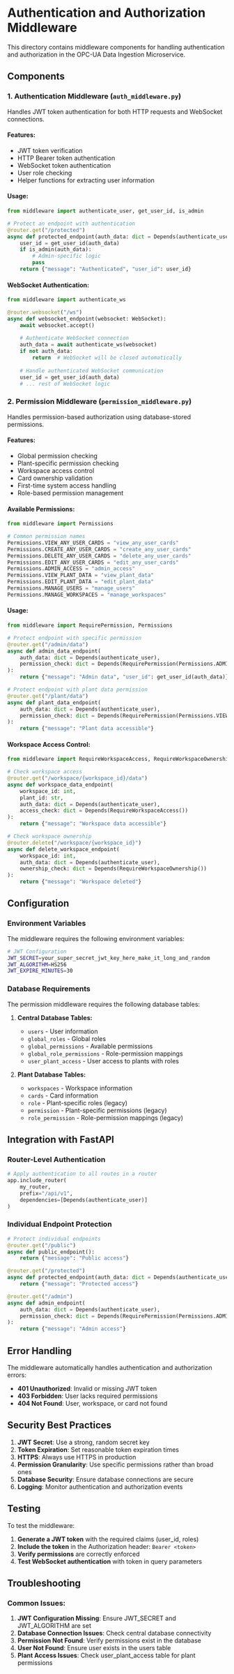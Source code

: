 # Authentication and Authorization Middleware

This directory contains middleware components for handling authentication and authorization in the OPC-UA Data Ingestion Microservice.

## Components

### 1. Authentication Middleware (`auth_middleware.py`)

Handles JWT token authentication for both HTTP requests and WebSocket connections.

#### Features:
- JWT token verification
- HTTP Bearer token authentication
- WebSocket token authentication
- User role checking
- Helper functions for extracting user information

#### Usage:

```python
from middleware import authenticate_user, get_user_id, is_admin

# Protect an endpoint with authentication
@router.get("/protected")
async def protected_endpoint(auth_data: dict = Depends(authenticate_user)):
    user_id = get_user_id(auth_data)
    if is_admin(auth_data):
        # Admin-specific logic
        pass
    return {"message": "Authenticated", "user_id": user_id}
```

#### WebSocket Authentication:

```python
from middleware import authenticate_ws

@router.websocket("/ws")
async def websocket_endpoint(websocket: WebSocket):
    await websocket.accept()
    
    # Authenticate WebSocket connection
    auth_data = await authenticate_ws(websocket)
    if not auth_data:
        return  # WebSocket will be closed automatically
    
    # Handle authenticated WebSocket communication
    user_id = get_user_id(auth_data)
    # ... rest of WebSocket logic
```

### 2. Permission Middleware (`permission_middleware.py`)

Handles permission-based authorization using database-stored permissions.

#### Features:
- Global permission checking
- Plant-specific permission checking
- Workspace access control
- Card ownership validation
- First-time system access handling
- Role-based permission management

#### Available Permissions:

```python
from middleware import Permissions

# Common permission names
Permissions.VIEW_ANY_USER_CARDS = "view_any_user_cards"
Permissions.CREATE_ANY_USER_CARDS = "create_any_user_cards"
Permissions.DELETE_ANY_USER_CARDS = "delete_any_user_cards"
Permissions.EDIT_ANY_USER_CARDS = "edit_any_user_cards"
Permissions.ADMIN_ACCESS = "admin_access"
Permissions.VIEW_PLANT_DATA = "view_plant_data"
Permissions.EDIT_PLANT_DATA = "edit_plant_data"
Permissions.MANAGE_USERS = "manage_users"
Permissions.MANAGE_WORKSPACES = "manage_workspaces"
```

#### Usage:

```python
from middleware import RequirePermission, Permissions

# Protect endpoint with specific permission
@router.get("/admin/data")
async def admin_data_endpoint(
    auth_data: dict = Depends(authenticate_user),
    permission_check: dict = Depends(RequirePermission(Permissions.ADMIN_ACCESS))
):
    return {"message": "Admin data", "user_id": get_user_id(auth_data)}

# Protect endpoint with plant data permission
@router.get("/plant/data")
async def plant_data_endpoint(
    auth_data: dict = Depends(authenticate_user),
    permission_check: dict = Depends(RequirePermission(Permissions.VIEW_PLANT_DATA))
):
    return {"message": "Plant data accessible"}
```

#### Workspace Access Control:

```python
from middleware import RequireWorkspaceAccess, RequireWorkspaceOwnership

# Check workspace access
@router.get("/workspace/{workspace_id}/data")
async def workspace_data_endpoint(
    workspace_id: int,
    plant_id: str,
    auth_data: dict = Depends(authenticate_user),
    access_check: dict = Depends(RequireWorkspaceAccess())
):
    return {"message": "Workspace data accessible"}

# Check workspace ownership
@router.delete("/workspace/{workspace_id}")
async def delete_workspace_endpoint(
    workspace_id: int,
    auth_data: dict = Depends(authenticate_user),
    ownership_check: dict = Depends(RequireWorkspaceOwnership())
):
    return {"message": "Workspace deleted"}
```

## Configuration

### Environment Variables

The middleware requires the following environment variables:

```bash
# JWT Configuration
JWT_SECRET=your_super_secret_jwt_key_here_make_it_long_and_random
JWT_ALGORITHM=HS256
JWT_EXPIRE_MINUTES=30
```

### Database Requirements

The permission middleware requires the following database tables:

1. **Central Database Tables:**
   - `users` - User information
   - `global_roles` - Global roles
   - `global_permissions` - Available permissions
   - `global_role_permissions` - Role-permission mappings
   - `user_plant_access` - User access to plants with roles

2. **Plant Database Tables:**
   - `workspaces` - Workspace information
   - `cards` - Card information
   - `role` - Plant-specific roles (legacy)
   - `permission` - Plant-specific permissions (legacy)
   - `role_permission` - Role-permission mappings (legacy)

## Integration with FastAPI

### Router-Level Authentication

```python
# Apply authentication to all routes in a router
app.include_router(
    my_router, 
    prefix="/api/v1", 
    dependencies=[Depends(authenticate_user)]
)
```

### Individual Endpoint Protection

```python
# Protect individual endpoints
@router.get("/public")
async def public_endpoint():
    return {"message": "Public access"}

@router.get("/protected")
async def protected_endpoint(auth_data: dict = Depends(authenticate_user)):
    return {"message": "Protected access"}

@router.get("/admin")
async def admin_endpoint(
    auth_data: dict = Depends(authenticate_user),
    permission_check: dict = Depends(RequirePermission(Permissions.ADMIN_ACCESS))
):
    return {"message": "Admin access"}
```

## Error Handling

The middleware automatically handles authentication and authorization errors:

- **401 Unauthorized**: Invalid or missing JWT token
- **403 Forbidden**: User lacks required permissions
- **404 Not Found**: User, workspace, or card not found

## Security Best Practices

1. **JWT Secret**: Use a strong, random secret key
2. **Token Expiration**: Set reasonable token expiration times
3. **HTTPS**: Always use HTTPS in production
4. **Permission Granularity**: Use specific permissions rather than broad ones
5. **Database Security**: Ensure database connections are secure
6. **Logging**: Monitor authentication and authorization events

## Testing

To test the middleware:

1. **Generate a JWT token** with the required claims (user_id, roles)
2. **Include the token** in the Authorization header: `Bearer <token>`
3. **Verify permissions** are correctly enforced
4. **Test WebSocket authentication** with token in query parameters

## Troubleshooting

### Common Issues:

1. **JWT Configuration Missing**: Ensure JWT_SECRET and JWT_ALGORITHM are set
2. **Database Connection Issues**: Check central database connectivity
3. **Permission Not Found**: Verify permissions exist in the database
4. **User Not Found**: Ensure user exists in the users table
5. **Plant Access Issues**: Check user_plant_access table for plant permissions 